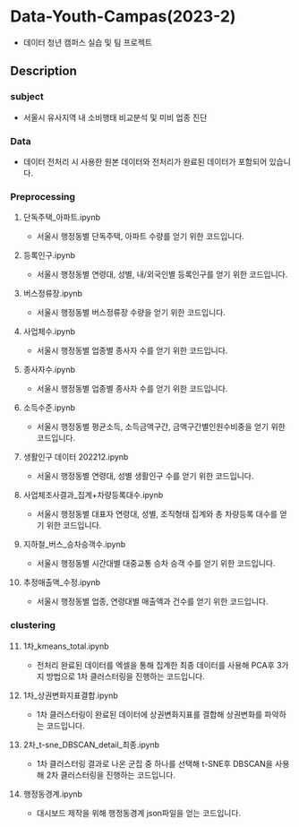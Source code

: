 # Data-Youth-Campas(2023-2)
- 데이터 청년 캠퍼스 실습 및 팀 프로젝트 
## Description
### subject
- 서울시 유사지역 내 소비행태 비교분석 및 미비 업종 진단
### Data
- 데이터 전처리 시 사용한 원본 데이터와 전처리가 완료된 데이터가 포함되어 있습니다. 
### Preprocessing
1. 단독주택_아파트.ipynb
    - 서울시 행정동별 단독주택, 아파트 수량를 얻기 위한 코드입니다.

2. 등록인구.ipynb
    - 서울시 행정동별 연령대, 성별, 내/외국인별 등록인구를 얻기 위한 코드입니다.

3. 버스정류장.ipynb
    - 서울시 행정동별 버스정류장 수량을 얻기 위한 코드입니다.

4. 사업체수.ipynb
    - 서울시 행정동별 업종별 종사자 수를 얻기 위한 코드입니다.

5. 종사자수.ipynb
    - 서울시 행정동별 업종별 종사자 수를 얻기 위한 코드입니다.

6. 소득수준.ipynb
    - 서울시 행정동별 평균소득, 소득금액구간, 금액구간별인원수비중을 얻기 위한 코드입니다.

7. 생활인구 데이터 202212.ipynb
    - 서울시 행정동별 연령대, 성별 생활인구 수를 얻기 위한 코드입니다.

8. 사업체조사결과_집계+차량등록대수.ipynb
    - 서울시 행정동별 대표자 연령대, 성별, 조직형태 집계와 총 차량등록 대수를 얻기 위한 코드입니다.

9. 지하철_버스_승차승객수.ipynb
    - 서울시 행정동별 시간대별 대중교통 승차 승객 수를 얻기 위한 코드입니다.

10. 추정매출액_수정.ipynb
    - 서울시 행정동별 업종, 연령대별 매출액과 건수를 얻기 위한 코드입니다.

### clustering
11. 1차_kmeans_total.ipynb
    - 전처리 완료된 데이터를 엑셀을 통해 집계한 최종 데이터를 사용해 PCA후 3가지 방법으로 1차 클러스터링을 진행하는 코드입니다.

12. 1차_상권변화지표결합.ipynb
    - 1차 클러스터링이 완료된 데이터에 상권변화지표를 결합해 상권변화를 파악하는 코드입니다.

13. 2차_t-sne_DBSCAN_detail_최종.ipynb
    - 1차 클러스터링 결과로 나온 군집 중 하나를 선택해 t-SNE후 DBSCAN을 사용해 2차 클러스터링을 진행하는 코드입니다.

14. 행정동경계.ipynb
    - 대시보드 제작을 위해 행정동경계 json파일을 얻는 코드입니다.
